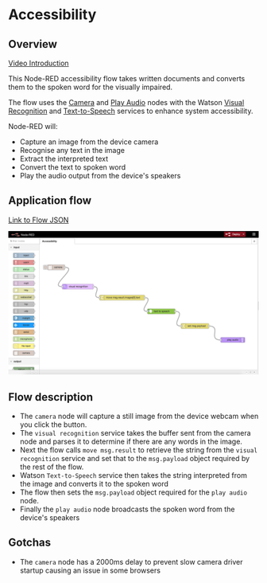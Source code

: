 # Accessibility

## Overview

[Video Introduction]()

This Node-RED accessibility flow takes written documents and converts them to the spoken word for the visually impaired.

The flow uses the <a href="https://github.com/ibm-early-programs/node-red-contrib-browser-utils/tree/master/camera">Camera</a> and <a href="https://github.com/lorentzlasson/node-red-contrib-play-audio">Play Audio</a> nodes with the Watson <a href="https://github.com/watson-developer-cloud/node-red-node-watson/tree/master/services/visual_recognition">Visual Recognition</a> and <a href="https://github.com/watson-developer-cloud/node-red-node-watson/tree/master/services/text_to_speech">Text-to-Speech</a> services to enhance system accessibility.


Node-RED will:
* Capture an image from the device camera
* Recognise any text in the image
* Extract the interpreted text
* Convert the text to spoken word
* Play the audio output from the device's speakers


## Application flow
[Link to Flow JSON](./accessibility.json)

![interpreter flow](./accessibility.png)


## Flow description


* The `camera` node will capture a still image from the device webcam when you click the button.
* The `visual recognition` service takes the buffer sent from the camera node and parses it to determine if there are any words in the image.
* Next the flow calls `move msg.result` to retrieve the string from the `visual recognition` service and set that to the `msg.payload` object required by the rest of the flow.
* Watson `Text-to-Speech` service then takes the string interpreted from the image and converts it to the spoken word
* The flow then sets the `msg.payload` object required for the `play audio` node.
* Finally the `play audio` node broadcasts the spoken word from the device's speakers

## Gotchas

* The `camera` node has a 2000ms delay to prevent slow camera driver startup causing an issue in some browsers
